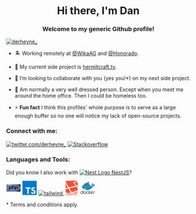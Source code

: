 <h1 align="center">Hi there, I'm Dan</h1>
<h3 align="center">Welcome to my generic Github profile!</h3>

<p align="left"><a href="https://twitter.com/derheyne_" target="blank"><img src="https://img.shields.io/twitter/follow/derheyne_?logo=twitter&style=for-the-badge" alt="derheyne_" /></a></p>

- 🏝️ Working remotely at [@WikaAG](https://github.com/WikaAG) and [@Honorado](https://github.com/Honorado).

- 🔭 My current side project is [hermitcraft.tv](https://hermitcraft.tv).

- 👯 I’m looking to collaborate with you (yes you!*) on my next side project.

- 👔 Am normally a very well dressed person. Except when you meet me around the home office. Then I could be homeless too.

- ⚡ **Fun fact** I think this profiles' whole purpose is to serve as a large enough buffer so no one will notice my lack of open-source projects.

<h3 align="left">Connect with me:</h3>
<p align="left">
<a href="https://twitter.com/derheyne_" target="blank"><img align="center" src="https://raw.githubusercontent.com/rahuldkjain/github-profile-readme-generator/master/src/images/icons/Social/twitter.svg" alt="twitter.com/derheyne_" height="30" width="40" /></a>
<a href="https://stackoverflow.com/users/8394877/dan" target="blank"><img align="center" src="https://raw.githubusercontent.com/rahuldkjain/github-profile-readme-generator/master/src/images/icons/Social/stack-overflow.svg" alt="Stackoverflow" height="30" width="40" /></a>
</p>

<h3 align="left">Languages and Tools:</h3>
<p>Did you know I also work with <a href="http://nestjs.com/" target="blank"><img src="https://nestjs.com/img/logo-small.svg" width="17" alt="Nest Logo" /> NestJS</a>?</p>
<p align="left">
  <a href="https://www.php.net" target="_blank"><img src="https://raw.githubusercontent.com/devicons/devicon/master/icons/php/php-original.svg" alt="php" width="40" height="40"/></a>
  <a href="https://www.typescriptlang.org/" target="_blank"><img src="https://raw.githubusercontent.com/devicons/devicon/master/icons/typescript/typescript-original.svg" alt="typescript" width="40" height="40"/></a>
  <a href="https://tailwindcss.com/" target="_blank"><img src="https://www.vectorlogo.zone/logos/tailwindcss/tailwindcss-icon.svg" alt="tailwind" width="40" height="40"/> </a>
  <a href="https://laravel.com/" target="_blank"><img src="https://raw.githubusercontent.com/devicons/devicon/master/icons/laravel/laravel-plain-wordmark.svg" alt="laravel" width="40" height="40"/></a>
  <a href="https://www.docker.com/" target="_blank"><img src="https://raw.githubusercontent.com/devicons/devicon/master/icons/docker/docker-original-wordmark.svg" alt="docker" width="40" height="40"/></a>
</p>

\* Terms and conditions apply.
